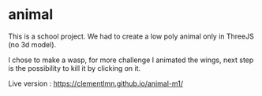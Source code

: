 # animal

This is a school project. We had to create a low poly animal only in ThreeJS (no 3d model).

I chose to make a wasp, for more challenge I animated the wings, next step is the possibility to kill it by clicking on it.

Live version : https://clementlmn.github.io/animal-m1/
